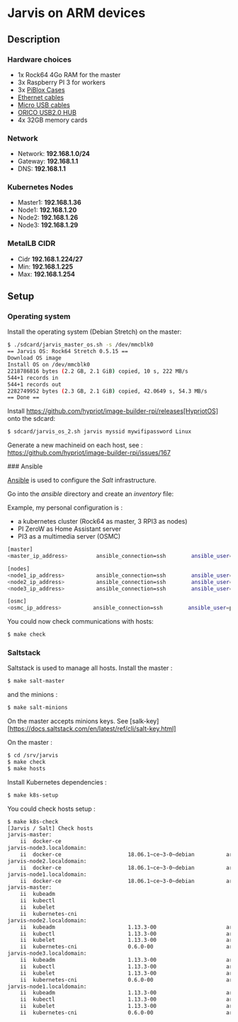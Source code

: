 # Jarvis on ARM devices

## Description

### Hardware choices

* 1x Rock64 4Go RAM for the master
* 3x Raspberry PI 3 for workers
* 3x [PiBlox Cases](https://www.amazon.com/gp/product/B017Z32E6M/ref=oh_aui_detailpage_o08_s00?ie=UTF8&psc=1)
* [Ethernet cables](https://www.amazon.com/gp/product/B0056ZSF74/ref=oh_aui_detailpage_o00_s00?ie=UTF8&psc=1)
* [Micro USB cables](https://www.amazon.com/gp/product/B01MRH8P7E/ref=oh_aui_detailpage_o00_s00?ie=UTF8&psc=1)
* [ORICO USB2.0 HUB](https://www.amazon.com/gp/product/B00JP47EFG/ref=oh_aui_detailpage_o00_s01?ie=UTF8&psc=1)
* 4x 32GB memory cards

### Network

* Network: **192.168.1.0/24**
* Gateway: **192.168.1.1**
* DNS: **192.168.1.1**

### Kubernetes Nodes

* Master1: **192.168.1.36**
* Node1: **192.168.1.20**
* Node2: **192.168.1.26**
* Node3: **192.168.1.29**

### MetalLB CIDR

* Cidr **192.168.1.224/27**
* Min: **192.168.1.225**
* Max: **192.168.1.254**

## Setup

### Operating system

Install the operating system (Debian Stretch) on the master:

```bash
$ ./sdcard/jarvis_master_os.sh -s /dev/mmcblk0
== Jarvis OS: Rock64 Stretch 0.5.15 ==
Download OS image
Install OS on /dev/mmcblk0
2218786816 bytes (2.2 GB, 2.1 GiB) copied, 10 s, 222 MB/s
544+1 records in
544+1 records out
2282749952 bytes (2.3 GB, 2.1 GiB) copied, 42.0649 s, 54.3 MB/s
== Done ==
```

Install https://github.com/hypriot/image-builder-rpi/releases[HypriotOS] onto
the sdcard:

```bash
$ sdcard/jarvis_os_2.sh jarvis myssid mywifipassword Linux
```

Generate a new machineid on each host, see : https://github.com/hypriot/image-builder-rpi/issues/167

### Ansible

[Ansible][ansible] is used to configure the *Salt* infrastructure.

Go into the *ansible* directory and create an *inventory* file:

Example, my personal configuration is :

* a kubernetes cluster (Rock64 as master, 3 RPI3 as nodes)
* PI ZeroW as Home Assistant server
* PI3 as a multimedia server (OSMC)

```bash
[master]
<master_ip_address>         ansible_connection=ssh        ansible_user=pirate

[nodes]
<node1_ip_address>          ansible_connection=ssh        ansible_user=pirate
<node2_ip_address>          ansible_connection=ssh        ansible_user=pirate
<node3_ip_address>          ansible_connection=ssh        ansible_user=pirate

[osmc]
<osmc_ip_address>          ansible_connection=ssh        ansible_user=pirate
```

You could now check communications with hosts:

```bash
$ make check
```

[ansible]: https://www.ansible.com/

### Saltstack

Saltstack is used to manage all hosts.
Install the master :

```bash
$ make salt-master
```

and the minions :

```bash
$ make salt-minions
```

On the master accepts minions keys. See [salk-key][https://docs.saltstack.com/en/latest/ref/cli/salt-key.html]

On the master :

```bash
$ cd /srv/jarvis
$ make check
$ make hosts
```

Install Kubernetes dependencies :

```bash
$ make k8s-setup
```

You could check hosts setup :

```bash
$ make k8s-check
[Jarvis / Salt] Check hosts
jarvis-master:
    ii  docker-ce                                                       18.06.1~ce~3-0~ubuntu                    arm64        Docker: the open-source application container engine
jarvis-node3.localdomain:
    ii  docker-ce                     18.06.1~ce~3-0~debian          arm64        Docker: the open-source application container engine
jarvis-node2.localdomain:
    ii  docker-ce                     18.06.1~ce~3-0~debian          arm64        Docker: the open-source application container engine
jarvis-node1.localdomain:
    ii  docker-ce                     18.06.1~ce~3-0~debian          arm64        Docker: the open-source application container engine
jarvis-master:
    ii  kubeadm                                                         1.13.3-00                                arm64        Kubernetes Cluster Bootstrapping Tool
    ii  kubectl                                                         1.13.3-00                                arm64        Kubernetes Command Line Tool
    ii  kubelet                                                         1.13.3-00                                arm64        Kubernetes Node Agent
    ii  kubernetes-cni                                                  0.6.0-00                                 arm64        Kubernetes CNI
jarvis-node2.localdomain:
    ii  kubeadm                       1.13.3-00                      arm64        Kubernetes Cluster Bootstrapping Tool
    ii  kubectl                       1.13.3-00                      arm64        Kubernetes Command Line Tool
    ii  kubelet                       1.13.3-00                      arm64        Kubernetes Node Agent
    ii  kubernetes-cni                0.6.0-00                       arm64        Kubernetes CNI
jarvis-node3.localdomain:
    ii  kubeadm                       1.13.3-00                      arm64        Kubernetes Cluster Bootstrapping Tool
    ii  kubectl                       1.13.3-00                      arm64        Kubernetes Command Line Tool
    ii  kubelet                       1.13.3-00                      arm64        Kubernetes Node Agent
    ii  kubernetes-cni                0.6.0-00                       arm64        Kubernetes CNI
jarvis-node1.localdomain:
    ii  kubeadm                       1.13.3-00                      arm64        Kubernetes Cluster Bootstrapping Tool
    ii  kubectl                       1.13.3-00                      arm64        Kubernetes Command Line Tool
    ii  kubelet                       1.13.3-00                      arm64        Kubernetes Node Agent
    ii  kubernetes-cni                0.6.0-00                       arm64        Kubernetes CNI
```



